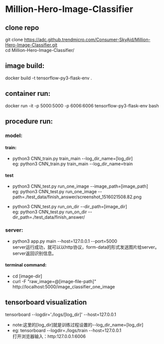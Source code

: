 # Million-Hero-Image-Classifier

## clone repo
git clone https://adc.github.trendmicro.com/Consumer-SkyAid/Million-Hero-Image-Classifier.git <br>
cd Million-Hero-Image-Classifier/

## image build:
docker build -t tensorflow-py3-flask-env .

## container run:
docker run -it -p 5000:5000 -p 6006:6006 tensorflow-py3-flask-env bash

## procedure run:
### model:

#### train:
* python3 CNN_train.py train_main --log_dir_name=[log_dir] <br>
eg: python3 CNN_train.py train_main --log_dir_name=train

#### test
* python3 CNN_test.py run_one_image --image_path=[image_path] <br>
eg: python3 CNN_test.py run_one_image --path=./test_data/finish_answer/screenshot_1516021508.82.png

* python3 CNN_test.py run_on_dir --dir_path=[image_dir] <br>
eg: python3 CNN_test.py run_on_dir --dir_path=./test_data/finish_answer/

### server:
* python3 app.py main --host=127.0.0.1 --port=5000 <br>
server运行成功，就可以以http协议，form-data的形式发送图片给server。server返回识别信息。

#### terminal command:
* cd [image-dir]
* curl -F "raw_image=@[image-file-path]" http://localhost:5000/image_classifier_one_image

## tensorboard visualization
tensorboard --logdir='./logs/[log_dir]' --host=127.0.0.1 <br>
* note:这里的[log_dir]就是训练过程设置的--log_dir_name=[log_dir]
* eg: tensorboard --logdir=./logs/train --host=127.0.0.1 <br>
打开浏览器输入：http:127.0.0.1:6006
